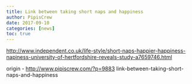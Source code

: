 ```yaml
---
title: Link between taking short naps and happiness
author: PipisCrew
date: 2017-09-10
categories: [news]
toc: true
---
```


http://www.independent.co.uk/life-style/short-naps-happier-happiness-napiness-university-of-hertfordshire-reveals-study-a7659746.html

origin - http://www.pipiscrew.com/?p=9883 link-between-taking-short-naps-and-happiness